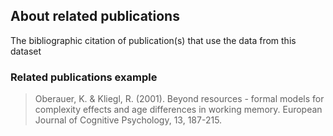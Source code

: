 ## About related publications

The bibliographic citation of publication(s) that use the data from this dataset

### Related publications example

> Oberauer, K. & Kliegl, R. (2001). Beyond resources - formal models for complexity effects and age differences in working memory. European Journal of Cognitive Psychology, 13, 187-215.
